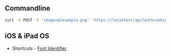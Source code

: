 ## Commandline

```bash
curl -X POST -F 'image=@/example.png' 'https://localhost/api?auth=unbinilium&verify=sha1_of_example.png'
```

## iOS & iPad OS

- Shortcuts - [Font Identifier](https://www.icloud.com/shortcuts/5106b20f870848ccb9ed7ea9640daf32)
